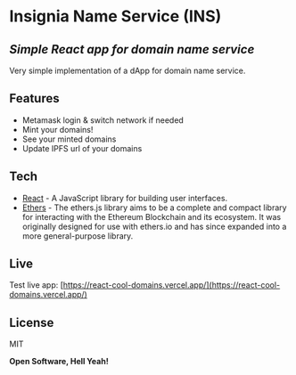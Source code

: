 # Insignia Name Service (INS)
## _Simple React app for domain name service_

Very simple implementation of a dApp for domain name service.

## Features

- Metamask login & switch network if needed
- Mint your domains!
- See your minted domains
- Update IPFS url of your domains


## Tech

- [React](https://reactjs.org/) - A JavaScript library for building user interfaces.
- [Ethers](https://docs.ethers.io/v5/getting-started/) - The ethers.js library aims to be a complete and compact library for interacting with the Ethereum Blockchain and its ecosystem. It was originally designed for use with ethers.io and has since expanded into a more general-purpose library.


## Live

Test live app: [https://react-cool-domains.vercel.app/](https://react-cool-domains.vercel.app/)


## License

MIT

**Open Software, Hell Yeah!**